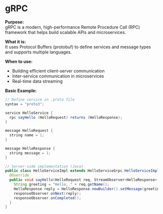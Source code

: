 # gRPC

**Purpose:**  
gRPC is a modern, high-performance Remote Procedure Call (RPC) framework that helps build scalable APIs and microservices.

**What it is:**  
It uses Protocol Buffers (protobuf) to define services and message types and supports multiple languages.

**When to use:**  
- Building efficient client-server communication  
- Inter-service communication in microservices  
- Real-time data streaming

**Basic Example:**  
```java
// Define service in .proto file
syntax = "proto3";

service HelloService {
  rpc sayHello (HelloRequest) returns (HelloResponse);
}

message HelloRequest {
  string name = 1;
}

message HelloResponse {
  string message = 1;
}

// Server-side implementation (Java)
public class HelloServiceImpl extends HelloServiceGrpc.HelloServiceImplBase {
  @Override
  public void sayHello(HelloRequest req, StreamObserver<HelloResponse> responseObserver) {
    String greeting = "Hello, " + req.getName();
    HelloResponse reply = HelloResponse.newBuilder().setMessage(greeting).build();
    responseObserver.onNext(reply);
    responseObserver.onCompleted();
  }
}
